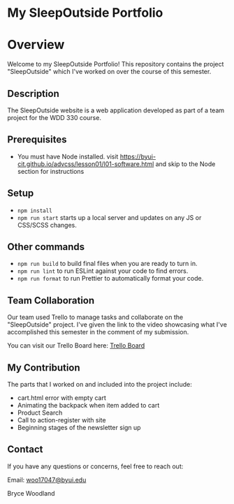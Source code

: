 # My SleepOutside Portfolio

# Overview

Welcome to my SleepOutside Portfolio! This repository contains the project "SleepOutside" which I've worked on over the course of this semester.

## Description

The SleepOutside website is a web application developed as part of a team project for the WDD 330 course.

## Prerequisites

- You must have Node installed. visit https://byui-cit.github.io/advcss/lesson01/l01-software.html and skip to the Node section for instructions

## Setup

- `npm install`
- `npm run start` starts up a local server and updates on any JS or CSS/SCSS changes.

## Other commands

- `npm run build` to build final files when you are ready to turn in.
- `npm run lint` to run ESLint against your code to find errors.
- `npm run format` to run Prettier to automatically format your code.

## Team Collaboration 

Our team used Trello to manage tasks and collaborate on the "SleepOutside" project. I've given the link to the video showcasing what I've accomplished this semester in the comment of my submission.

You can visit our Trello Board here: [Trello Board](https://trello.com/b/tVj9zMjR/sleep-outside)

## My Contribution

The parts that I worked on and included into the project include:

  - cart.html error with empty cart
  - Animating the backpack when item added to cart
  - Product Search
  - Call to action-register with site
  - Beginning stages of the newsletter sign up

## Contact

If you have any questions or concerns, feel free to reach out:

Email: woo17047@byui.edu

Bryce Woodland
  
